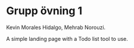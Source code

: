 # Grupp övning 1

Kevin Morales Hidalgo, Mehrab Norouzi.

A simple landing page with a Todo list tool to use.
